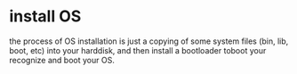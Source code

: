 # install OS
the process of OS installation is just a copying of some system files 
(bin, lib, boot, etc) into your harddisk, and then install a bootloader toboot your recognize and boot your OS.

